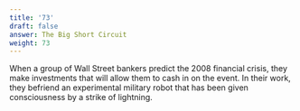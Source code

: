 ```yaml
---
title: '73'
draft: false
answer: The Big Short Circuit
weight: 73
---
```

When a group of Wall Street bankers predict the 2008 financial crisis, they make investments that will allow them to cash in on the event. In their work, they befriend an experimental military robot that has been given consciousness by a strike of lightning.
